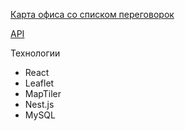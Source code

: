 [Карта офиса со списком переговорок](https://map.keyzil.team)

[API](https://map.keyzil.team/api/swagger)

Технологии
 - React
 - Leaflet
 - MapTiler
 - Nest.js
 - MySQL
